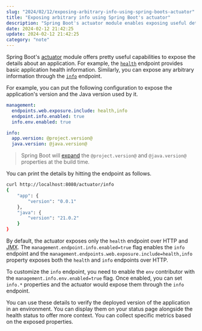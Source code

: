 ```yaml
---
slug: "2024/02/12/exposing-arbitrary-info-using-spring-boots-actuator"
title: "Exposing arbitrary info using Spring Boot's actuator"
description: "Spring Boot's actuator module enables exposing useful details. Learn how to use the info endpoint to publish customized information about your application."
date: 2024-02-12 21:42:25
update: 2024-02-12 21:42:25
category: "note"
---
```


Spring Boot's [actuator](https://docs.spring.io/spring-boot/docs/current/reference/html/actuator.html) module offers pretty useful capabilities to expose the details about an application. For example, the [`health`](https://docs.spring.io/spring-boot/docs/current/reference/html/actuator.html#actuator.endpoints.health) endpoint provides basic application health information. Similarly, you can expose any arbitrary information through the [`info`](https://docs.spring.io/spring-boot/docs/current/reference/html/actuator.html#actuator.endpoints.info) endpoint.

For example, you can put the following configuration to expose the application's version and the Java version used by it.

```yml {7..8} caption="application.yml"
management:
  endpoints.web.exposure.include: health,info
  endpoint.info.enabled: true
  info.env.enabled: true

info:
  app.version: @project.version@
  java.version: @java.version@
```

> Spring Boot will [expand](https://docs.spring.io/spring-boot/docs/current/reference/html/howto.html#howto.properties-and-configuration.expand-properties) the `@project.version@` and `@java.version@` properties at the build time.

You can print the details by hitting the endpoint as follows.

```sh prompt{1}
curl http://localhost:8080/actuator/info
{
	"app": {
		"version": "0.0.1"
	},
	"java": {
		"version": "21.0.2"
	}
}
```

By default, the actuator exposes only the `health` endpoint over HTTP and <abbr title="Java Management Extensions">JMX</abbr>. The `management.endpoint.info.enabled=true` flag enables the `info` endpoint and the `management.endpoints.web.exposure.include=health,info` property exposes both the `health` and `info` endpoints over HTTP.

To customize the `info` endpoint, you need to enable the `env` contributor with the `management.info.env.enabled=true` flag. Once enabled, you can set `info.*` properties and the actuator would expose them through the `info` endpoint. 

You can use these details to verify the deployed version of the application in an environment. You can display them on your status page alongside the health status to offer more context. You can collect specific metrics based on the exposed properties.
